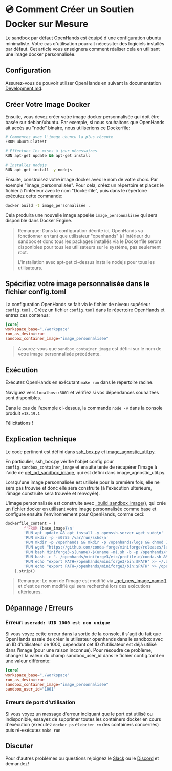 # 💿 Comment Créer un Soutien Docker sur Mesure

Le sandbox par défaut OpenHands est équipé d'une configuration ubuntu minimaliste. Votre cas d'utilisation pourrait nécessiter des logiciels installés par défaut. Cet article vous enseignera comment réaliser cela en utilisant une image docker personnalisée.

## Configuration

Assurez-vous de pouvoir utiliser OpenHands en suivant la documentation [Development.md](https://github.com/All-Hands-AI/OpenHands/blob/main/Development.md).

## Créer Votre Image Docker

Ensuite, vous devez créer votre image docker personnalisée qui doit être basée sur debian/ubuntu. Par exemple, si nous souhaitons que OpenHands ait accès au "node" binaire, nous utiliserions ce Dockerfile:

```bash
# Commencez avec l'image ubuntu la plus récente
FROM ubuntu:latest

# Effectuez les mises à jour nécessaires
RUN apt-get update && apt-get install

# Installez nodejs
RUN apt-get install -y nodejs
```

Ensuite, construisez votre image docker avec le nom de votre choix. Par exemple "image_personnalisée". Pour cela, créez un répertoire et placez le fichier à l'intérieur avec le nom "Dockerfile", puis dans le répertoire exécutez cette commande:

```bash
docker build -t image_personnalisée .
```

Cela produira une nouvelle image appelée ```image_personnalisée``` qui sera disponible dans Docker Engine.

> Remarque: Dans la configuration décrite ici, OpenHands va fonctionner en tant que utilisateur "openhands" à l'intérieur du sandbox et donc tous les packages installés via le Dockerfile seront disponibles pour tous les utilisateurs sur le système, pas seulement root.
>
> L'installation avec apt-get ci-dessus installe nodejs pour tous les utilisateurs.

## Spécifiez votre image personnalisée dans le fichier config.toml

La configuration OpenHands se fait via le fichier de niveau supérieur ```config.toml``` .
Créez un fichier ```config.toml``` dans le répertoire OpenHands et entrez ces contenus:

```toml
[core]
workspace_base="./workspace"
run_as_devin=true
sandbox_container_image="image_personnalisée"
```

> Assurez-vous que ```sandbox_container_image``` est défini sur le nom de votre image personnalisée précédente.

## Exécution

Exécutez OpenHands en exécutant ```make run``` dans le répertoire racine.

Naviguez vers ```localhost:3001``` et vérifiez si vos dépendances souhaitées sont disponibles.

Dans le cas de l'exemple ci-dessus, la commande ```node -v``` dans la console produit ```v18.19.1```

Félicitations !

## Explication technique

Le code pertinent est défini dans [ssh_box.py](https://github.com/All-Hands-AI/OpenHands/blob/main/openhands/runtime/docker/ssh_box.py) et [image_agnostic_util.py](https://github.com/All-Hands-AI/OpenHands/blob/main/openhands/runtime/docker/image_agnostic_util.py).

En particulier, ssh_box.py vérifie l'objet config pour ```config.sandbox_container_image``` et ensuite tente de récupérer l'image à l'aide de [get_od_sandbox_image](https://github.com/All-Hands-AI/OpenHands/blob/main/openhands/runtime/docker/image_agnostic_util.py#L72), qui est défini dans image_agnostic_util.py.

Lorsqu'une image personnalisée est utilisée pour la première fois, elle ne sera pas trouvée et donc elle sera construite (à l'exécution ultérieure, l'image construite sera trouvée et renvoyée).

L'image personnalisée est construite avec [_build_sandbox_image()](https://github.com/All-Hands-AI/OpenHands/blob/main/openhands/runtime/docker/image_agnostic_util.py#L29), qui crée un fichier docker en utilisant votre image personnalisée comme base et configure ensuite l'environnement pour OpenHands, comme ceci:

```python
dockerfile_content = (
        f'FROM {base_image}\n'
        'RUN apt update && apt install -y openssh-server wget sudo\n'
        'RUN mkdir -p -m0755 /var/run/sshd\n'
        'RUN mkdir -p /openhands && mkdir -p /openhands/logs && chmod 777 /openhands/logs\n'
        'RUN wget "https://github.com/conda-forge/miniforge/releases/latest/download/Miniforge3-$(uname)-$(uname -m).sh"\n'
        'RUN bash Miniforge3-$(uname)-$(uname -m).sh -b -p /openhands/miniforge3\n'
        'RUN bash -c ". /openhands/miniforge3/etc/profile.d/conda.sh && conda config --set changeps1 False && conda config --append channels conda-forge"\n'
        'RUN echo "export PATH=/openhands/miniforge3/bin:$PATH" >> ~/.bashrc\n'
        'RUN echo "export PATH=/openhands/miniforge3/bin:$PATH" >> /openhands/bash.bashrc\n'
    ).strip()
```

> Remarque: Le nom de l'image est modifié via [_get_new_image_name()](https://github.com/All-Hands-AI/OpenHands/blob/main/openhands/runtime/docker/image_agnostic_util.py#L63) et c'est ce nom modifié qui sera recherché lors des exécutions ultérieures.

## Dépannage / Erreurs

### Erreur: ```useradd: UID 1000 est non unique```
Si vous voyez cette erreur dans la sortie de la console, il s'agit du fait que OpenHands essaie de créer le utilisateur openhands dans le sandbox avec un ID d'utilisateur de 1000, cependant cet ID d'utilisateur est déjà utilisé dans l'image (pour une raison inconnue). Pour résoudre ce problème, changez la valeur du champ sandbox_user_id dans le fichier config.toml en une valeur différente:

```toml
[core]
workspace_base="./workspace"
run_as_devin=true
sandbox_container_image="image_personnalisée"
sandbox_user_id="1001"
```

### Erreurs de port d'utilisation

Si vous voyez un message d'erreur indiquant que le port est utilisé ou indisponible, essayez de supprimer toutes les containers docker en cours d'exécution (exécutez `docker ps` et `docker rm` des containers concernés) puis ré-exécutez ```make run```

## Discuter

Pour d'autres problèmes ou questions rejoignez le [Slack](https://join.slack.com/t/openhands/shared_invite/zt-2ngejmfw6-9gW4APWOC9XUp1n~SiQ6iw) ou le [Discord](https://discord.gg/ESHStjSjD4) et demandez!
